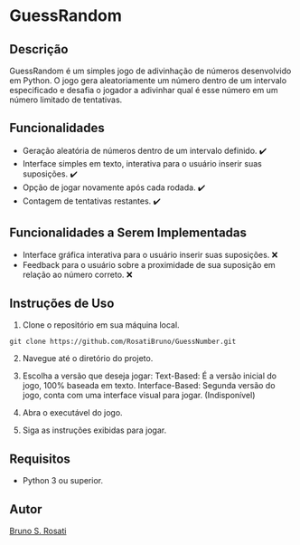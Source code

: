 # GuessRandom

## Descrição
GuessRandom é um simples jogo de adivinhação de números desenvolvido em Python. O jogo gera aleatoriamente um número dentro de um intervalo especificado e desafia o jogador a adivinhar qual é esse número em um número limitado de tentativas.

## Funcionalidades
- Geração aleatória de números dentro de um intervalo definido. ✔️
- Interface simples em texto, interativa para o usuário inserir suas suposições. ✔️
- Opção de jogar novamente após cada rodada. ✔️
- Contagem de tentativas restantes. ✔️

## Funcionalidades a Serem Implementadas
- Interface gráfica interativa para o usuário inserir suas suposições. ❌
- Feedback para o usuário sobre a proximidade de sua suposição em relação ao número correto. ❌

## Instruções de Uso
1. Clone o repositório em sua máquina local.
```
git clone https://github.com/RosatiBruno/GuessNumber.git
```
2. Navegue até o diretório do projeto.

3. Escolha a versão que deseja jogar:
   Text-Based: É a versão inicial do jogo, 100% baseada em texto.
   Interface-Based: Segunda versão do jogo, conta com uma interface visual para jogar. (Indisponível)

4. Abra o executável do jogo.

5. Siga as instruções exibidas para jogar.

## Requisitos
- Python 3 ou superior.

## Autor
[Bruno S. Rosati](https://github.com/RosatiBruno)

